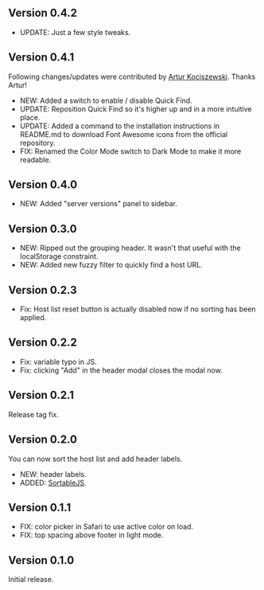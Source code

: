 ## Version 0.4.2

- UPDATE: Just a few style tweaks.


## Version 0.4.1

Following changes/updates were contributed by [Artur Kociszewski](https://github.com/xartuu). Thanks Artur!

- NEW: Added a switch to enable / disable Quick Find.
- UPDATE: Reposition Quick Find so it's higher up and in a more intuitive place.
- UPDATE: Added a command to the installation instructions in README.md to download Font Awesome icons from the official repository.
- FIX: Renamed the Color Mode switch to Dark Mode to make it more readable.


## Version 0.4.0

- NEW: Added "server versions" panel to sidebar.


## Version 0.3.0

- NEW: Ripped out the grouping header. It wasn't that useful with the localStorage constraint.
- NEW: Added new fuzzy filter to quickly find a host URL.


## Version 0.2.3

- Fix: Host list reset button is actually disabled now if no sorting has been applied.


## Version 0.2.2

- Fix: variable typo in JS.
- Fix: clicking "Add" in the header modal closes the modal now.


## Version 0.2.1

Release tag fix.


## Version 0.2.0

You can now sort the host list and add header labels.

- NEW: header labels.
- ADDED: [SortableJS](https://github.com/SortableJS/Sortable).


## Version 0.1.1

- FIX: color picker in Safari to use active color on load.
- FIX: top spacing above footer in light mode.


## Version 0.1.0

Initial release.

